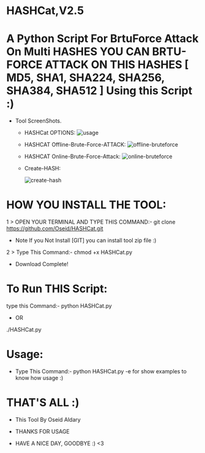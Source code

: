 # HASHCat,V2.5

# A Python  Script For BrtuForce Attack On Multi HASHES YOU CAN BRTU-FORCE ATTACK ON THIS HASHES [ MD5, SHA1, SHA224, SHA256, SHA384, SHA512 ] Using this Script :)

- Tool ScreenShots.

   * HASHCat OPTIONS:
         ![usage](https://user-images.githubusercontent.com/29546157/46437116-1d6d2680-c74a-11e8-832c-7275fe76dc7e.png)
         
   * HASHCAT Offline-Brute-Force-ATTACK:
         ![offline-bruteforce](https://user-images.githubusercontent.com/29546157/46437136-26f68e80-c74a-11e8-8a8b-2ab34eba9a32.png)
         
   * HASHCAT Online-Brute-Force-Attack:
         ![online-bruteforce](https://user-images.githubusercontent.com/29546157/46437145-2cec6f80-c74a-11e8-907e-982238f2a951.png)
  
   * Create-HASH:
   
       ![create-hash](https://user-images.githubusercontent.com/29546157/46437156-3249ba00-c74a-11e8-9bab-a7e26a175b9d.png)
         
# HOW YOU INSTALL THE TOOL:

1 > OPEN YOUR TERMINAL AND TYPE THIS COMMAND:- git clone https://github.com/Oseid/HASHCat.git

  - Note If you Not Install [GIT] you can install tool zip file :)

2 > Type This Command:- chmod +x HASHCat.py

- Download Complete!

# To Run THIS Script:

type this Command:- python HASHCat.py

  - OR
  
./HASHCat.py

# Usage:

  - Type This Command:- python HASHCat.py -e for show examples to know how usage :) 

# THAT'S ALL :)

- This Tool By Oseid Aldary

- THANKS FOR USAGE

- HAVE A NICE DAY, GOODBYE :) <3

